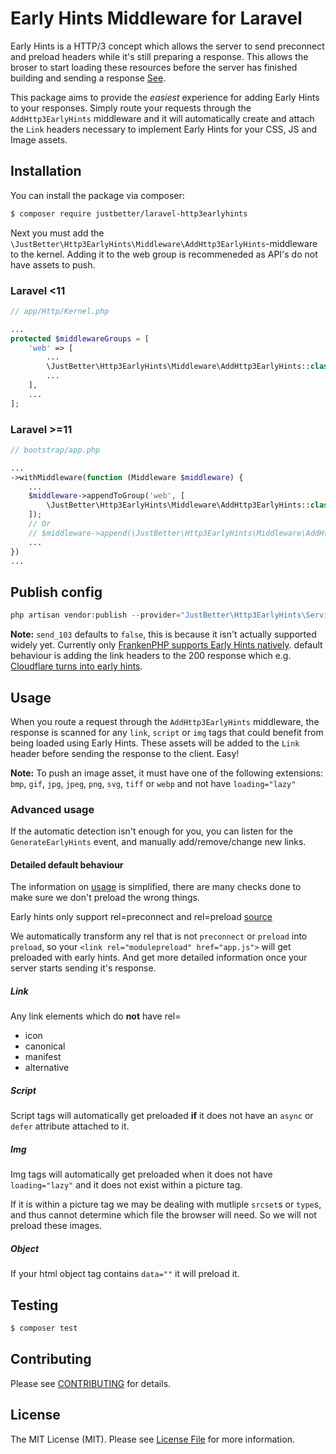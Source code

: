 # Early Hints Middleware for Laravel

Early Hints is a HTTP/3 concept which allows the server to send preconnect and preload headers while it's still preparing a response.
This allows the broser to start loading these resources before the server has finished building and sending a response
[See](https://developer.mozilla.org/en-US/docs/Web/HTTP/Status/103).

This package aims to provide the _easiest_ experience for adding Early Hints to your responses.
Simply route your requests through the `AddHttp3EarlyHints` middleware and it will automatically create and attach the `Link` headers necessary to implement Early Hints for your CSS, JS and Image assets.

## Installation

You can install the package via composer:
``` bash
$ composer require justbetter/laravel-http3earlyhints
```

Next you must add the `\JustBetter\Http3EarlyHints\Middleware\AddHttp3EarlyHints`-middleware to the kernel. Adding it to the web group is recommeneded as API's do not have assets to push.
### Laravel <11
```php
// app/Http/Kernel.php

...
protected $middlewareGroups = [
    'web' => [
        ...
        \JustBetter\Http3EarlyHints\Middleware\AddHttp3EarlyHints::class,
        ...
    ],
    ...
];
```

### Laravel >=11
```php
// bootstrap/app.php

...
->withMiddleware(function (Middleware $middleware) {
    ...
    $middleware->appendToGroup('web', [
        \JustBetter\Http3EarlyHints\Middleware\AddHttp3EarlyHints::class,
    ]);
    // Or
    // $middleware->append(\JustBetter\Http3EarlyHints\Middleware\AddHttp3EarlyHints::class);
    ...
})
...
```

## Publish config

```php
php artisan vendor:publish --provider="JustBetter\Http3EarlyHints\ServiceProvider"
```

**Note:** `send_103` defaults to `false`, this is because it isn't actually supported widely yet. Currently only [FrankenPHP supports Early Hints natively](https://frankenphp.dev/docs/early-hints/).
default behaviour is adding the link headers to the 200 response which e.g. [Cloudflare turns into early hints](https://developers.cloudflare.com/cache/advanced-configuration/early-hints/#generate-early-hints).

## Usage

When you route a request through the `AddHttp3EarlyHints` middleware, the response is scanned for any `link`, `script` or `img` tags that could benefit from being loaded using Early Hints.
These assets will be added to the `Link` header before sending the response to the client. Easy!

**Note:** To push an image asset, it must have one of the following extensions: `bmp`, `gif`, `jpg`, `jpeg`, `png`, `svg`, `tiff` or `webp` and not have `loading="lazy"`

### Advanced usage

If the automatic detection isn't enough for you, you can listen for the `GenerateEarlyHints` event, and manually add/remove/change new links.

#### Detailed default behaviour

The information on [usage](#usage) is simplified, there are many checks done to make sure we don't preload the wrong things.

Early hints only support rel=preconnect and rel=preload [source](https://developer.mozilla.org/en-US/docs/Web/HTTP/Status/103#browser_compatibility)

We automatically transform any rel that is not `preconnect` or `preload` into `preload`, so your `<link rel="modulepreload" href="app.js">` will get preloaded with early hints. And get more detailed information once your server starts sending it's response.

##### Link

Any link elements which do **not** have rel=
- icon
- canonical
- manifest
- alternative

##### Script

Script tags will automatically get preloaded **if** it does not have an `async` or `defer` attribute attached to it.

##### Img

Img tags will automatically get preloaded when it does not have `loading="lazy"` and it does not exist within a picture tag.

If it is within a picture tag we may be dealing with mutliple `srcset`s or `type`s, and thus cannot determine which file the browser will need.
So we will not preload these images.

##### Object

If your html object tag contains `data=""` it will preload it.

## Testing

``` bash
$ composer test
```

## Contributing

Please see [CONTRIBUTING](CONTRIBUTING.md) for details.

## License

The MIT License (MIT). Please see [License File](LICENSE.md) for more information.
